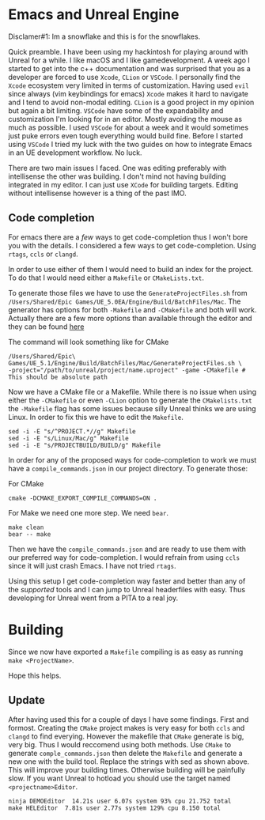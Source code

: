 # Emacs and Unreal Engine
Disclamer#1: Im a snowflake and this is for the snowflakes.

Quick preamble. I have been using my hackintosh for playing around with Unreal for a while. I like macOS and I like gamedevelopment.
A week ago I started to get into the c++ documentation and was surprised that you as a developer are forced to use `Xcode`, `CLion` or `VSCode`. I personally find the `Xcode` ecosystem very limited in terms of customization. Having used `evil` since always (vim keybindings for emacs) `Xcode` makes it hard to navigate and I tend to avoid non-modal editing. `CLion` is a good project in my opinion but again a bit limiting. `VSCode` have some of the expandability and customization I'm looking for in an editor. Mostly avoiding the mouse as much as possible. I used `VSCode` for about a week and it would sometimes just puke errors even tough everything would build fine. Before I started using `VSCode` I tried my luck with the two guides on how to integrate Emacs in an UE development workflow. No luck.

There are two main issues I faced. One was editing preferably with intellisense the other was building. I don't mind not having building integrated in my editor. I can just use `XCode` for building targets. Editing without intellisense however is a thing of the past IMO.

## Code completion

For emacs there are a _few_ ways to get code-completion thus I won't bore you with the details. I considered a few ways to get code-completion. Using `rtags`, `ccls` or `clangd`.

In order to use either of them I would need to build an index for the project. To do that I would need either a `Makefile` or `CMakeLists.txt`. 

To generate those files we have to use the `GenerateProjectFiles.sh` from `/Users/Shared/Epic Games/UE_5.0EA/Engine/Build/BatchFiles/Mac`. The generator has options for both `-Makefile` and `-CMakefile` and both will work. Actually there are a few more options than available through the editor and they can be found [here](https://github.com/EpicGames/UnrealEngine/blob/99b6e203a15d04fc7bbbf554c421a985c1ccb8f1/Engine/Source/Programs/UnrealBuildTool/UnrealBuildTool.cs#L400-L413)

The command will look something like for CMake

    /Users/Shared/Epic\ Games/UE_5.1/Engine/Build/BatchFiles/Mac/GenerateProjectFiles.sh \
	-project="/path/to/unreal/project/name.uproject" -game -CMakefile # This should be absolute path


Now we have a CMake file or a Makefile. While there is no issue when using either the `-CMakefile` or even `-CLion` option to generate the `CMakelists.txt` the `-Makefile` flag has some issues because silly Unreal thinks we are using Linux. In order to fix this we have to edit the `Makefile`. 

    sed -i -E "s/^PROJECT.*//g" Makefile
    sed -i -E "s/Linux/Mac/g" Makefile
    sed -i -E "s/PROJECTBUILD/BUILD/g" Makefile

In order for any of the proposed ways for code-completion to work we must have a `compile_commands.json` in our project directory. To generate those:

For CMake

    cmake -DCMAKE_EXPORT_COMPILE_COMMANDS=ON .

For Make we need one more step. We need `bear`.

    make clean
    bear -- make
	
Then we have the `compile_commands.json` and are ready to use them with our preferred way for code-completion. I would refrain from using `ccls` since it will just crash Emacs. I have not tried `rtags`.

Using this setup I get code-completion way faster and better than any of the _supported_ tools and I can jump to Unreal headerfiles with easy. Thus developing for Unreal went from a PITA to a real joy. 

# Building
Since we now have exported a `Makefile` compiling is as easy as running `make <ProjectName>`.

Hope this helps.


## Update
After having used this for a couple of days I have some findings. First and formost. Creating the `CMake` project makes is very easy for both `ccls` and `clangd` to find everying. However the makefile that `CMake` generate is big, very big. Thus I would reccomend using both methods. Use `CMake` to generate `comple_commands.json` then delete the `Makefile` and generate a new one with the build tool. Replace the strings with sed as shown above. This will improve your building times. Otherwise building will be painfully slow. If you want Unreal to hotload you should use the target named `<projectname>Editor`. 

    ninja DEMOEditor  14.21s user 6.07s system 93% cpu 21.752 total
    make HELEditor  7.81s user 2.77s system 129% cpu 8.150 total
